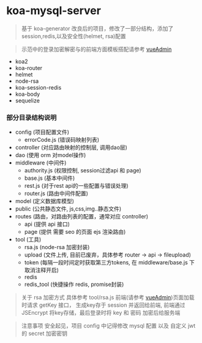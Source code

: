 # koa-mysql-server

> 基于 koa-generator 改良后的项目，修改了一部分结构，添加了session,redis,以及安全性(helmet, rsa)配置

> 示范中的登录加密解密与的前端方面模板搭配请参考 [vueAdmin](https://github.com/MrChen2016-08-27/vueAdmn)

* koa2
* koa-router
* helmet
* node-rsa
* koa-session-redis
* koa-body
* sequelize

### 部分目录结构说明

* config (项目配置文件)
    * errorCode.js (错误码映射列表)
* controller (对应路由映射的控制层, 调用dao层)
* dao (使用 orm 对model操作)
* middleware (中间件)
    * authority.js (权限控制, session过滤api 和 page)
    * base.js (基本中间件)
    * rest.js (对于rest api的一些配置与错误处理)
    * router.js (路由中间件配置)
* model (定义数据库模型)
* public (公共静态文件, js,css,img..静态文件)
* routes (路由，对路由列表的配置，通常对应 controller)
    * api (提供 api 接口)
    * page (提供 需要 seo 的页面 ejs 渲染路由)
* tool (工具)
    * rsa.js (node-rsa 加密封装)
    * upload (文件上传, 目前已废弃，具体参考 router -> api -> fileupload)
    * token (每隔一段时间定时获取第三方tokens, 在 middleware/base.js 下取消注释开启)
    * redis
    * redis_tool (快捷操作 redis, promise封装)

> 关于 rsa 加密方式
    具体参考 tool/rsa.js 前端(请参考 [vueAdmin](https://github.com/MrChen2016-08-27/vueAdmn))页面加载时请求 getKey 接口， 生成key存于 session 并返回给前端, 前端通过 JSEncrypt 将key存储，最后登录时将 key 和 密码 加密后给服务端

> 注意事项
    安全起见，项目 config 中记得修改 mysql 配置 以及 自定义 jwt 的 secret 加密密钥




